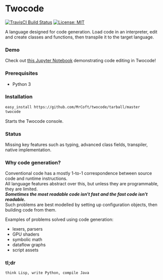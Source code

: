 # Twocode
[![TravisCI Build Status](https://api.travis-ci.org/MrCoft/twocode.svg?branch=master)](https://travis-ci.org/MrCoft/twocode) [![License: MIT](https://img.shields.io/badge/License-MIT-yellow.svg)](LICENSE.md)

A language designed for code generation. Load code in an interpreter, edit and create classes and functions, then transpile it to the target language.

### Demo
Check out [this Jupyter Notebook](notebooks/codeedit.ipynb) demonstrating code editing in Twocode!

### Prerequisites
* Python 3

### Installation
```bash
easy_install https://github.com/MrCoft/twocode/tarball/master
twocode
```
Starts the Twocode console.

### Status
Missing key features such as typing, advanced class fields, transpiler, native implementation.

### Why code generation?
Conventional code has a mostly 1-to-1 correspondence between source code and runtime instructions.\
All language features abstract over this, but unless they are programmable, they are limited.\
**_Sometimes the most readable code isn't fast and the fast code isn't readable._**\
Such problems are best modelled by setting up configuration objects, then building code from them.

Examples of problems solved using code generation:

* lexers, parsers
* GPU shaders
* symbolic math
* dataflow graphs
* script assets

### tl;dr
`think Lisp, write Python, compile Java`
